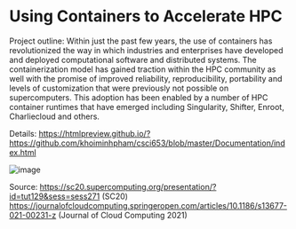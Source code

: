 # Using Containers to Accelerate HPC
Project outline:
Within just the past few years, the use of containers has revolutionized the way in which industries and enterprises have developed and deployed computational software and distributed systems. The containerization model has gained traction within the HPC community as well with the promise of improved reliability, reproducibility, portability and levels of customization that were previously not possible on supercomputers. This adoption has been enabled by a number of HPC container runtimes that have emerged including Singularity, Shifter, Enroot, Charliecloud and others.

Details:
https://htmlpreview.github.io/?https://github.com/khoiminhpham/csci653/blob/master/Documentation/index.html

![image](https://user-images.githubusercontent.com/47465932/207985594-f7994017-3947-40a0-bf48-62279c0baa58.png)


Source:
https://sc20.supercomputing.org/presentation/?id=tut129&sess=sess271 (SC20)
https://journalofcloudcomputing.springeropen.com/articles/10.1186/s13677-021-00231-z (Journal of Cloud Computing 2021)
